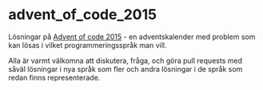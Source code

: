 # advent_of_code_2015
Lösningar på [Advent of code 2015](http://adventofcode.com) - en adventskalender med problem som kan lösas i vilket programmeringsspråk man vill.

Alla är varmt välkomna att diskutera, fråga, och göra pull requests med såväl lösningar i nya språk som fler och andra lösningar i de språk som redan finns representerade.
